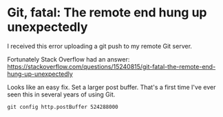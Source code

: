 # Git, fatal: The remote end hung up unexpectedly
I received this error uploading a git push to my remote Git server.

Fortunately Stack Overflow had an answer:  
https://stackoverflow.com/questions/15240815/git-fatal-the-remote-end-hung-up-unexpectedly

Looks like an easy fix. Set a larger post buffer. That's a first time I've ever seen this in several years of using Git.     
```
git config http.postBuffer 524288000
```
